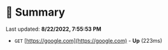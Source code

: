 # 📖 Summary
Last updated: **8/22/2022, 7:55:53 PM**

- `GET` [https://google.com](https://google.com) - **Up** (223ms)
